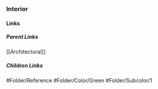 ### Interior
#### Links
##### Parent Links
[[Architectural]]
##### Children Links
#Folder/Reference
#Folder/Color/Green
#Folder/Subcolor/1

